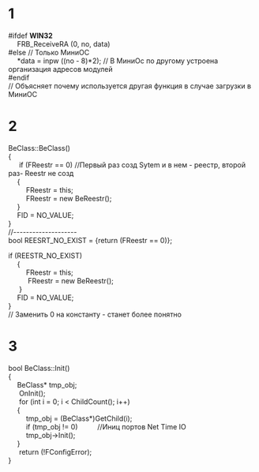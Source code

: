 # 1
#ifdef __WIN32__  
    &ensp; &ensp;FRB_ReceiveRA (0, no, data)  
#else                         	     // Только МиниОС    
	&ensp; &ensp;*data = inpw ((no - 8)*2);   // В МиниОс по другому устроена организация адресов модулей    
#endif    
// Объясняет почему используется другая функция в случае загрузки в МиниОС   

# 2
BeClass::BeClass()  
{  
   &ensp; &ensp; if (FReestr == 0)   //Первый раз созд Sytem и в нем - реестр, второй  раз- Reestr не созд   
    &ensp; &ensp;{  
        &ensp; &ensp;&ensp; &ensp;FReestr = this;      
        &ensp; &ensp;&ensp; &ensp;FReestr = new BeReestr();  
    &ensp; &ensp;}    
    &ensp; &ensp;FID = NO_VALUE;  
}  
//--------------------    
bool REESRT_NO_EXIST = {return (FReestr == 0)};  
  
if (REESTR_NO_EXIST)      
    &ensp; &ensp;{   
        &ensp; &ensp;&ensp; &ensp;FReestr = this;       
       &ensp; &ensp;&ensp; &ensp; FReestr = new BeReestr();  
   &ensp; &ensp; }  
    &ensp; &ensp;FID = NO_VALUE;  
}  
// Заменить 0 на константу - станет более понятно   

# 3
bool    BeClass::Init()  
{  
    &ensp; &ensp;BeClass* tmp_obj;  
    &ensp; &ensp; OnInit();  
    &ensp; &ensp; for (int i = 0;  i < ChildCount();  i++)  
    &ensp; &ensp;{  
    	&ensp; &ensp;&ensp; &ensp;tmp_obj = (BeClass*)GetChild(i);  
        &ensp; &ensp;&ensp; &ensp;if (tmp_obj != 0) &ensp; &ensp;&ensp; &ensp;//Иниц портов Net Time IO  
            &ensp; &ensp;&ensp; &ensp;tmp_obj->Init();  
    &ensp; &ensp;}  
   &ensp; &ensp; return (!FConfigError);  
}  
